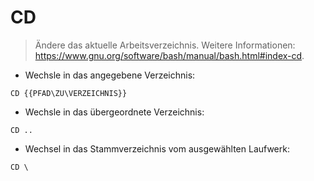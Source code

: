 # CD

> Ändere das aktuelle Arbeitsverzeichnis.
> Weitere Informationen: <https://www.gnu.org/software/bash/manual/bash.html#index-cd>.

- Wechsle in das angegebene Verzeichnis:

`CD {{PFAD\ZU\VERZEICHNIS}}`

- Wechsle in das übergeordnete Verzeichnis:

`CD ..`

- Wechsel in das Stammverzeichnis vom ausgewählten Laufwerk:

`CD \`
